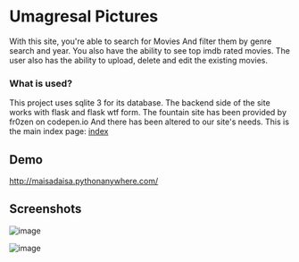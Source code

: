 
# Umagresal Pictures

With this site, you're able to search for Movies And filter them by genre search and year. You also have the ability to see top imdb rated movies. The user also has the ability to upload, delete and edit the existing movies.

### What is used?

This project uses sqlite 3 for its database. The backend side of the site works with flask and flask wtf form. The fountain site has been provided by fr0zen on codepen.io And there has been altered to our site's needs.
This is the main index page: [index](./templates/actualindex.html)





## Demo

http://maisadaisa.pythonanywhere.com/

## Screenshots


![image](https://github.com/MaisaDaisa/Umagresal-Pictures-site/assets/129600723/d480bd36-3fbf-4920-9c5e-cc63f4820150)

![image](https://github.com/MaisaDaisa/Umagresal-Pictures-site/assets/129600723/f2adcb79-599b-4986-8cda-1a354b874820)

